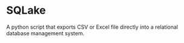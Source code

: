 # SQLake
A python script that exports CSV or Excel file directly into a relational database management system.
